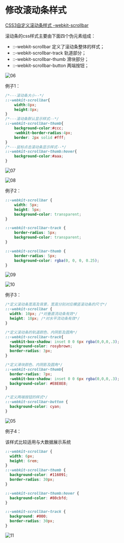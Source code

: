 # 修改滚动条样式

[CSS3自定义滚动条样式 -webkit-scrollbar](https://www.cnblogs.com/lfhy/p/6796653.html)

滚动条的css样式主要由下面四个伪元素组成：

- ::-webkit-scrollbar   定义了滚动条整体的样式；
- ::-webkit-scrollbar-track  轨道部分；
- ::-webkit-scrollbar-thumb  滑块部分；
- ::-webkit-scrollbar-button  两端按钮；

![06](./image/06.png)

例子1：

```css
/*---滚动条大小--*/
::-webkit-scrollbar{
    width:8px;
    height:8px;
}
/*---滚动条默认显示样式--*/
::-webkit-scrollbar-thumb{
    background-color:#ccc;
    -webkit-border-radius:4px;
    border: 2px solid #fff;
}
/*---鼠标点击滚动条显示样式--*/
::-webkit-scrollbar-thumb:hover{
    background-color:#aaa;
}
```

![07](./image/07.png)

![08](./image/08.png)

例子2：

```css
::-webkit-scrollbar {
    width: 5px;
    height: 5px;
    background-color: transparent;
}

::-webkit-scrollbar-track {
    border-radius: 5px;
    background-color: transparent;
}

::-webkit-scrollbar-thumb {
    border-radius: 5px;
    background-color: rgba(0, 0, 0, 0.25);
}
```

![09](./image/09.png)

![10](./image/10.png)


例子3：

```css
/*定义滚动条宽高及背景，宽高分别对应横竖滚动条的尺寸*/
::-webkit-scrollbar {
  width: 10px; /*对垂直流动条有效*/
  height: 10px; /*对水平流动条有效*/
}

/*定义滚动条的轨道颜色、内阴影及圆角*/
::-webkit-scrollbar-track{
  -webkit-box-shadow: inset 0 0 6px rgba(0,0,0,.3);
  background-color: rosybrown;
  border-radius: 3px;
}

/*定义滑块颜色、内阴影及圆角*/
::-webkit-scrollbar-thumb{
  border-radius: 7px;
  -webkit-box-shadow: inset 0 0 6px rgba(0,0,0,.3);
  background-color: #E8E8E8;
}

/*定义两端按钮的样式*/
::-webkit-scrollbar-button {
  background-color: cyan;
}
```

![05](./image/05.png)

例子4：

该样式比较适用与大数据展示系统

```css
::-webkit-scrollbar {
  width: 6px;
  height: 6rem;
}
::-webkit-scrollbar-thumb {
  background-color: #116091;
  border-radius: 30px;
}

::-webkit-scrollbar-thumb:hover {
  background-color: #80cbfd;
}

::-webkit-scrollbar-track {
  background: #000;
  border-radius: 30px;
}
```

![11](./image/11.png)